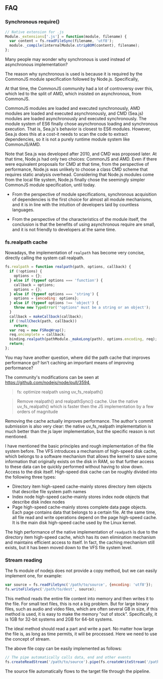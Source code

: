 
## FAQ 


### Synchronous require()

```js
// Native extension for .js
Module._extensions['.js'] = function(module, filename) {
  var content = fs.readFileSync(filename, 'utf8');
  module._compile(internalModule.stripBOM(content), filename);
};
```
Many people may wonder why synchronous is used instead of asynchronous implementation?

The reason why synchronous is used is because it is required by the CommonJS module specification followed by Node.js. Specifically,

At that time, the CommonJS community had a lot of controversy over this, which led to the split of AMD, which insisted on asynchronous, from CommonJS.

CommonJS modules are loaded and executed synchronously, AMD modules are loaded and executed asynchronously, and CMD (Sea.js) modules are loaded asynchronously and executed synchronously. The module system of ES6 finally chose asynchronous loading and synchronous execution. That is, Sea.js's behavior is closest to ES6 modules. However, Sea.js does this at a cost-it needs to scan the code to extract dependencies, so it is not a purely runtime module system like CommonJS/AMD.

Note that Sea.js was developed after 2010, and CMD was proposed later. At that time, Node.js had only two choices: CommonJS and AMD. Even if there were equivalent proposals for CMD at that time, from the perspective of performance, Node.js was unlikely to choose a class CMD scheme that requires static analysis overhead. Considering that Node.js modules come from the local file system, Node.js finally chose the seemingly simpler CommonJS module specification, until today.


* From the perspective of module specifications, synchronous acquisition of dependencies is the first choice for almost all module mechanisms, and it is in line with the intuition of developers laid by countless languages.

* From the perspective of the characteristics of the module itself, the conclusion is that the benefits of using asynchronous require are small, and it is not friendly to developers at the same time.

### fs.realpath cache
Nowadays, the implementation of `realpath` has become very concise, directly calling the system call realpath.
```js
fs.realpath = function realpath(path, options, callback) {
  if (!options) {
    options = {};
  } else if (typeof options === 'function') {
    callback = options;
    options = {};
  } else if (typeof options === 'string') {
    options = {encoding: options};
  } else if (typeof options !== 'object') {
    throw new TypeError('"options" must be a string or an object');
  }
  callback = makeCallback(callback);
  if (!nullCheck(path, callback))
    return;
  var req = new FSReqWrap();
  req.oncomplete = callback;
  binding.realpath(pathModule._makeLong(path), options.encoding, req);
  return;
};
```

You may have another question, where did the path cache that improves performance go? Isn't caching an important means of improving performance?

The community's modifications can be seen at https://github.com/nodejs/node/pull/3594,
>   fs: optimize realpath using uv_fs_realpath()
    
>   Remove realpath() and realpathSync() cache.
>   Use the native uv_fs_realpath() which is faster
>   then the JS implementation by a few orders of magnitude

Removing the cache actually improves performance. The author's commit submission is also very clear: the native uv_fs_realpath implementation is much better than the js layer implementation, but the specific reason is not mentioned.


I have mentioned the basic principles and rough implementation of the file system before. The VFS introduces a mechanism of high-speed disk cache, which belongs to a software mechanism that allows the kernel to save some information that originally exists on the disk in RAM, so that further access to these data can be quickly performed without having to slow down. Access to the disk itself.
High-speed disk cache can be roughly divided into the following three types:
* Directory item high-speed cache-mainly stores directory item objects that describe file system path names
* Index node high-speed cache-mainly stores index node objects that describe disk index nodes
* Page high-speed cache-mainly stores complete data page objects. Each page contains data that belongs to a certain file. At the same time, all file read and write operations depend on the page high-speed cache. It is the main disk high-speed cache used by the Linux kernel.

The high performance of the native implementation of `readpath` is due to the directory item high-speed cache, which has its own elimination mechanism and maintains efficient access to itself. In fact, the caching mechanism still exists, but it has been moved down to the VFS file system level.


### Stream reading
The fs module of nodejs does not provide a copy method, but we can easily implement one, for example:
```js
var source = fs.readFileSync('/path/to/source', {encoding: 'utf8'});
fs.writeFileSync('/path/to/dest', source);
```
This method reads the entire file content into memory and then writes it to the file. For small text files, this is not a big problem. But for large binary files, such as audio and video files, which are often several GB in size, if this method is used, it is easy to make the memory "out of stock". Specifically, it is 1GB for 32-bit systems and 2GB for 64-bit systems.

The ideal method should read a part and write a part. No matter how large the file is, as long as time permits, it will be processed. Here we need to use the concept of stream.

The above file copy can be easily implemented as follows:
```js
// The pipe automatically calls data, end and other events
fs.createReadStream('/path/to/source').pipe(fs.createWriteStream('/path/to/dest'));
```
The source file automatically flows to the target file through the pipeline.



